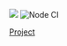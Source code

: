 <a href="https://codeclimate.com/github/AlexanderGJJ/frontend-project-lvl3/maintainability"><img src="https://api.codeclimate.com/v1/badges/62ab390550eab9d0a570/maintainability" /></a>
![Node CI](https://github.com/AlexanderGJJ/frontend-project-lvl3/workflows/Node%20CI/badge.svg)

<a href="https://frontend-project-lvl3-git-master.alexandergjj.vercel.app/">Project</a>